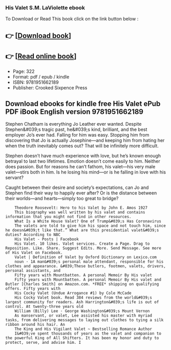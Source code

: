 ### His Valet S.M. LaViolette ebook

To Download or Read This book click on the link button below :

## 👉  [**[Download book](http://ebooksharez.info/download.php?group=book&from=github.com&id=569158&lnk=1079 "Download book")**]

## 👉  [**[Read online book](http://ebooksharez.info/download.php?group=book&from=github.com&id=569158&lnk=1079 "Read online book")**]


* Page: 322
* Format: pdf / epub / kindle
* ISBN: 9781951662189
* Publisher: Crooked Sixpence Press



## Download ebooks for kindle free His Valet ePub PDF iBook English version 9781951662189



Stephen Chatham is everything Jo Leather ever wanted. Despite Stephen&amp;#039;s tragic past, he&amp;#039;s kind, brilliant, and the best employer Jo’s ever had. Falling for him was easy. Stopping him from discovering that Jo is actually Josephine—and keeping him from hating her when the truth inevitably comes out? That will be infinitely more difficult.



 Stephen doesn’t have much experience with love, but he’s known enough betrayal to last two lifetimes. Emotion doesn’t come easily to him. Neither does passion. But for reasons he can’t fathom, his valet—his very male valet—stirs both in him. Is he losing his mind—or is he falling in love with his servant?



 Caught between their desire and society’s expectations, can Jo and Stephen find their way to happily ever after? Or is the distance between their worlds—and hearts—simply too great to bridge?


        Theodore Roosevelt: Hero to his Valet by John E. Amos 1927
        This biography was well written by his valet and contains information that you might not find in other resources.
        What Is a White House Valet? One of Trump&#039;s Has Coronavirus
        The valets are told to give him his space and not touch him, since he doesn&#039;t like that.” What are this presidential valet&#039;s duties? According to NBC 
        His Valet - Posts | Facebook
        His Valet. 10 likes. Valet services. Create a Page. Drag to Reposition. Like. Share. Suggest Edits. More. Send Message. See more of His Valet on Facebook.
        Valet | Definition of Valet by Oxford Dictionary on Lexico.com
        noun · 1A man&#039;s personal male attendant, responsible for his clothes and appearance. &#039;These butlers, footmen, valets, drivers, personal assistants, and 
        Fifty years with Mountbatten. A personal Memoir By His valet
        Fifty years with Mountbatten. A personal Memoir By His valet and Butler [Charles Smith] on Amazon.com. *FREE* shipping on qualifying offers. Fifty years with 
        His Cocky Valet (Undue Arrogance #1) by Cole McCade
        His Cocky Valet book. Read 384 reviews from the world&#039;s largest community for readers. Ash Harrington&#039;s life is out of control. At twenty-three years old
        William (Billy) Lee · George Washington&#039;s Mount Vernon
        As manservant, or valet, Lee assisted his master with myriad tasks, from delivering messages to laying out clothes to tying a silk ribbon around his hair. An 
        The King and His Vigilant Valet ~ Bestselling Romance Author
        I&#039;ve spent thousands of years as the valet and companion to the powerful King of All Shifters. It has been my honor and duty to protect, serve, and advise him. I 
    




